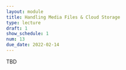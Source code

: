 ```yaml
---
layout: module
title: Handling Media Files & Cloud Storage
type: lecture
draft: 1
show_schedule: 1
num: 13
due_date: 2022-02-14
---
```


TBD